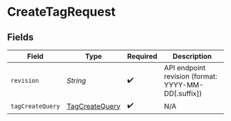 # CreateTagRequest


## Fields

| Field                                                       | Type                                                        | Required                                                    | Description                                                 |
| ----------------------------------------------------------- | ----------------------------------------------------------- | ----------------------------------------------------------- | ----------------------------------------------------------- |
| `revision`                                                  | *String*                                                    | :heavy_check_mark:                                          | API endpoint revision (format: YYYY-MM-DD[.suffix])         |
| `tagCreateQuery`                                            | [TagCreateQuery](../../models/components/TagCreateQuery.md) | :heavy_check_mark:                                          | N/A                                                         |